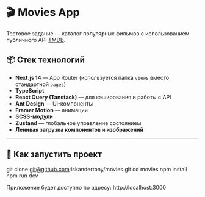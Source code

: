 # 🎬 Movies App

Тестовое задание — каталог популярных фильмов с использованием публичного API [TMDB](https://www.themoviedb.org/).

## 📦 Стек технологий

- **Next.js 14** — App Router (используется папка `views` вместо стандартной `pages`)
- **TypeScript**
- **React Query (Tanstack)** — для кэширования и работы с API
- **Ant Design** — UI-компоненты
- **Framer Motion** — анимации
- **SCSS-модули**
- **Zustand** — глобальное управление состоянием
- **Ленивая загрузка компонентов и изображений**

---

## 🚀 Как запустить проект

git clone git@github.com:iskandertony/movies.git
cd movies
npm install
npm run dev

Приложение будет доступно по адресу: http://localhost:3000
